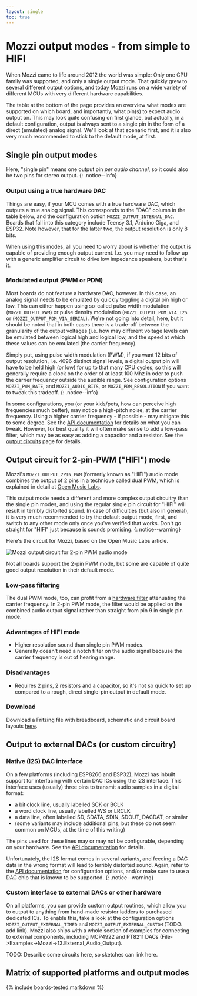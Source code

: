 ```yaml
---
layout: single
toc: true
---
```


# Mozzi output modes - from simple to HIFI

When Mozzi came to life around 2012 the world was simple: Only one CPU family was supported, and only a single output mode. That quickly grew to several different output options,
and today Mozzi runs on a wide variety of different MCUs with very different hardware capabilities.  

The table at the bottom of the page provides an overview what modes are supported on which board, and importantly, what pin(s) to expect audio output on. This may
look quite confusing on first glance, but actually, in a default configuration, output is always sent to a single pin in the form of a direct (emulated) analog
signal. We'll look at that scenario first, and it is also very much recommended to stick to the default mode, at first.

## Single pin output modes

Here, "single pin" means one output pin *per audio channel*, so it could also be two pins for stereo output.
{: .notice--info}

### Output using a true hardware DAC

Things are easy, if your MCU comes with a true hardware DAC, which outputs a true analog signal. This corresponds to the "DAC" column in the table
below, and the configuration option ```MOZZI_OUTPUT_INTERNAL_DAC```.
Boards that fall into this category include Teensy 3.1, Arduino Giga, and ESP32. Note however, that for the latter two, the output resolution is only 8 bits.

When using this modes, all you need to worry about is whether the output is capable
of providing enough output current. I.e. you may need to follow up with a generic amplifier circuit to drive low impedance speakers, but that's it.

### Modulated output (PWM or PDM)

Most boards do not feature a hardware DAC, however. In this case, an analog signal needs to be emulated by quickly toggling a digital pin high or low.
This can either happen using so-called pulse width modulation (```MOZZI_OUTPUT_PWM```) or pulse density modulation (```MOZZI_OUTPUT_PDM_VIA_I2S``` or (```MOZZI_OUTPUT_PDM_VIA_SERIAL```). We're not going into detail, here, but it should be noted that in both cases there is a trade-off between the
granularity of the output voltages (i.e. how may different voltage levels can be emulated between logical high and logical low, and the speed at which
these values can be emulated (the carrier frequency).

Simply put, using pulse width modulation (PWM), if you want 12 bits of output resolution, i.e. 4096 distinct signal levels, a digital output
pin will have to be held high (or low) for up to that many CPU cycles, so this will generally require a clock on the order of at least 100 Mhz
in oder to push the carrier frequency outside the audible range. See configuration options `MOZZI_PWM_RATE`, and `MOZZI_AUDIO_BITS`,
or `MOZZI_PDM_RESOLUTION` if you want to tweak this tradeoff.
{: .notice--info}

In some configurations, you (or your kids/pets, how can perceive high frequencies much better), may notice a high-pitch noise, at the carrier frequency.
Using a higher carrier frequency - if possible - may mitigate this to some degree. See the [API documentation](/Mozzi/doc/html/group__hardware.html) for details
on what you can tweak. However, for best quality it will often make sense to add a low-pass filter, which may be as easy as adding a capacitor and a resistor.
See the [output circuits](../output/) page for details.

## Output circuit for 2-pin-PWM ("HIFI") mode

Mozzi's ```MOZZI_OUTPUT_2PIN_PWM``` (formerly known as "HIFI") audio mode combines the output of 2 pins in a technique called dual PWM, which is explained in detail at [Open Music Labs](https://www.openmusiclabs.com/learning/digital/pwm-dac/dual-pwm-circuits/).

This output mode needs a different and more complex output circuitry than the single pin modes, and using the regular single pin circuit for "HIFI" will result in
terribly distorted sound. In case of difficulties (but also in general), it is very much recommended to try the default output mode, first, and switch to any
other mode only once you've verified that works. Don't go straight for "HIFI" just because is sounds promising.
{: notice--warning}

Here's the circuit for Mozzi, based on the Open Music Labs article.

![Mozzi output circuit for 2-pin PWM audio mode](https://farm8.staticflickr.com/7458/10657009473_26c1f478de.jpg)

Not all boards support the 2-pin PWM mode, but some are capable of quite good output resolution in their default mode.

### Low-pass filtering
The dual PWM mode, too, can profit from a [hardware filter](../output/) attenuating the carrier frequency. In 2-pin PWM mode, the filter
would be applied on the combined audio output signal rather than straight from pin 9 in single pin mode.

### Advantages of HIFI mode
- Higher resolution sound than single pin PWM modes.  
- Generally doesn't need a notch filter on the audio signal because the carrier frequency is out of hearing range.

### Disadvantages
- Requires 2 pins, 2 resistors and a capacitor, so it's not so quick to set up compared to a rough, direct single-pin output in default mode.

### Download
Download a Fritzing file with breadboard, schematic and circuit board layouts [here](https://docs.google.com/file/d/0B_eOzePFYDZaSEo4bVJ6NlJnSXM/edit?usp=sharing).

## Output to external DACs (or custom circuitry)

### Native (I2S) DAC interface

On a few platforms (including ESP8266 and ESP32), Mozzi has inbuilt support for interfacing with certain DAC ICs using the I2S interface. This interface
uses (usually) three pins to transmit audio samples in a digital format:
 - a bit clock line, usually labelled SCK or BCLK
 - a word clock line, usually labelled WS or LRCLK
 - a data line, often labelled SD, SDATA, SDIN, SDOUT, DACDAT, or similar
 - (some variants may include additional pins, but these do not seem common on MCUs, at the time of this writing)

The pins used for these lines may or may not be configurable, depending on your hardware. See the [API documentation](/Mozzi/doc/html/group__hardware.html) for details.

Unfortunately, the I2S format comes in several variants, and feeding a DAC data in the wrong format will lead to terribly distorted sound. Again,
refer to the [API documentation](/Mozzi/doc/html/group__hardware.html) for configuration options, and/or make sure to use a DAC chip that is known to be supported.
{: .notice--warning}

### Custom interface to external DACs or other hardware

On all platforms, you can provide custom output routines, which allow you to output to anything from hand-made resistor ladders to purchased dedicated ICs. To enable this,
take a look at the configuration options `MOZZI_OUTPUT_EXTERNAL_TIMED` and `MOZZI_OUTPUT_EXTERNAL_CUSTOM` (TODO: add link). Mozzi also ships with a whole section
of examples for connecting to external components, including MCP4922 and PT8211 DACs (File->Examples->Mozzi->13.External_Audio_Output).

TODO: Describe some circuits here, so sketches can link here.

## Matrix of supported platforms and output modes

{% include boards-tested.markdown %}
